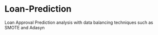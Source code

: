 # Loan-Prediction

Loan Approval Prediction analysis with data balancing techniques such as SMOTE and Adasyn
